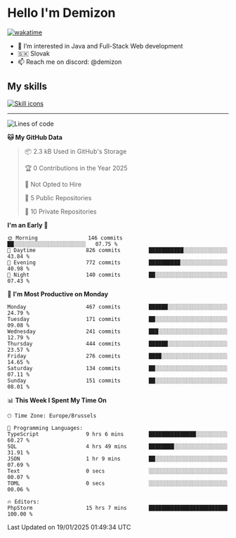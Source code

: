 # Hello I'm Demizon
[![wakatime](https://wakatime.com/badge/user/6ad1949f-d6d7-44f9-9eee-c35e54cc499b.svg)](https://wakatime.com/@6ad1949f-d6d7-44f9-9eee-c35e54cc499b)
- 👀 I’m interested in Java and Full-Stack Web development
- 🇸🇰 Slovak
- 📫 Reach me on discord: @demizon

## My skills
[![Skill icons](https://skillicons.dev/icons?i=java,js,ts,html,css,react,nextjs,tailwind,supabase,py,git,docker,linux,mysql,postgres,mongo&theme=dark)](https://github.com/Demizon3433)

---

<!--START_SECTION:waka-->
![Lines of code](https://img.shields.io/badge/From%20Hello%20World%20I%27ve%20Written-564.8%20thousand%20lines%20of%20code-blue)

**🐱 My GitHub Data** 

> 📦 2.3 kB Used in GitHub's Storage 
 > 
> 🏆 0 Contributions in the Year 2025
 > 
> 🚫 Not Opted to Hire
 > 
> 📜 5 Public Repositories 
 > 
> 🔑 10 Private Repositories 
 > 
**I'm an Early 🐤** 

```text
🌞 Morning                146 commits         ██░░░░░░░░░░░░░░░░░░░░░░░   07.75 % 
🌆 Daytime                826 commits         ███████████░░░░░░░░░░░░░░   43.84 % 
🌃 Evening                772 commits         ██████████░░░░░░░░░░░░░░░   40.98 % 
🌙 Night                  140 commits         ██░░░░░░░░░░░░░░░░░░░░░░░   07.43 % 
```
📅 **I'm Most Productive on Monday** 

```text
Monday                   467 commits         ██████░░░░░░░░░░░░░░░░░░░   24.79 % 
Tuesday                  171 commits         ██░░░░░░░░░░░░░░░░░░░░░░░   09.08 % 
Wednesday                241 commits         ███░░░░░░░░░░░░░░░░░░░░░░   12.79 % 
Thursday                 444 commits         ██████░░░░░░░░░░░░░░░░░░░   23.57 % 
Friday                   276 commits         ████░░░░░░░░░░░░░░░░░░░░░   14.65 % 
Saturday                 134 commits         ██░░░░░░░░░░░░░░░░░░░░░░░   07.11 % 
Sunday                   151 commits         ██░░░░░░░░░░░░░░░░░░░░░░░   08.01 % 
```


📊 **This Week I Spent My Time On** 

```text
🕑︎ Time Zone: Europe/Brussels

💬 Programming Languages: 
TypeScript               9 hrs 6 mins        ███████████████░░░░░░░░░░   60.27 % 
SQL                      4 hrs 49 mins       ████████░░░░░░░░░░░░░░░░░   31.91 % 
JSON                     1 hr 9 mins         ██░░░░░░░░░░░░░░░░░░░░░░░   07.69 % 
Text                     0 secs              ░░░░░░░░░░░░░░░░░░░░░░░░░   00.07 % 
TOML                     0 secs              ░░░░░░░░░░░░░░░░░░░░░░░░░   00.06 % 

🔥 Editors: 
PhpStorm                 15 hrs 7 mins       █████████████████████████   100.00 % 
```


 Last Updated on 19/01/2025 01:49:34 UTC
<!--END_SECTION:waka-->
